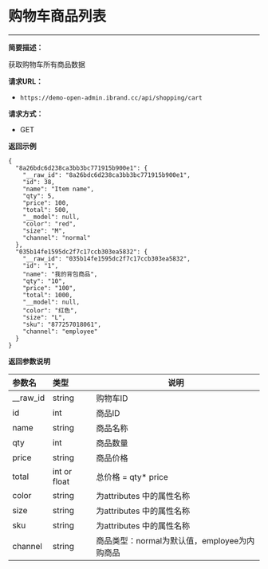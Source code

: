  # 购物车商品列表
 
 **** 
     
**简要描述：** 

获取购物车所有商品数据

**请求URL：** 
- `https://demo-open-admin.ibrand.cc/api/shopping/cart `
  
**请求方式：**

- GET 

 **返回示例**

``` 
{
  "8a26bdc6d238ca3bb3bc771915b900e1": {
    "__raw_id": "8a26bdc6d238ca3bb3bc771915b900e1",
    "id": 38,
    "name": "Item name",
    "qty": 5,
    "price": 100,
    "total": 500,
    "__model": null,
    "color": "red",
    "size": "M",
	"channel": "normal"
  },
  "035b14fe1595dc2f7c17ccb303ea5832": {
    "__raw_id": "035b14fe1595dc2f7c17ccb303ea5832",
    "id": "1",
    "name": "我的背包商品",
    "qty": "10",
    "price": "100",
    "total": 1000,
    "__model": null,
    "color": "红色",
    "size": "L",
    "sku": "877257018061",
	"channel": "employee"
  }
}
```

 **返回参数说明** 

|参数名|类型|说明|
|:-----  |:-----|-----                           |
|__raw_id |string   |购物车ID  |
|id |int   |商品ID  |
|name |string   |商品名称  |
|qty |int   |商品数量  |
|price |string   |商品价格  |
|total |int or float   |总价格  = qty* price|
|color |string   | 为attributes 中的属性名称  |
|size |string   |为attributes 中的属性名称   |
|sku |string   |为attributes 中的属性名称   |
|channel |string   |商品类型：normal为默认值，employee为内购商品|


  